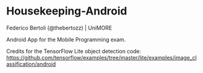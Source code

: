 # Housekeeping-Android

Federico Bertoli (@thebertozz) | UniMORE

Android App for the Mobile Programming exam.

Credits for the TensorFlow Lite object detection code: 
https://github.com/tensorflow/examples/tree/master/lite/examples/image_classification/android
